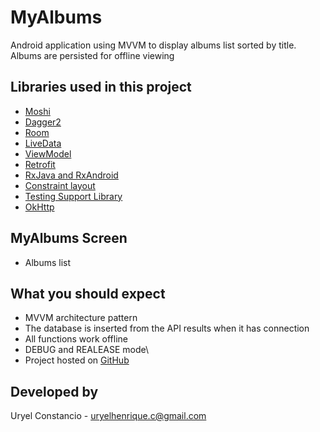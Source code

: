 # MyAlbums
Android application using MVVM to display albums list sorted by title.
Albums are persisted for offline viewing

## Libraries used in this project
- [Moshi](https://github.com/square/moshi)
- [Dagger2](https://github.com/google/dagger)
- [Room](https://developer.android.com/topic/libraries/architecture/room.html)
- [LiveData](https://developer.android.com/topic/libraries/architecture/livedata.html)
- [ViewModel](https://developer.android.com/topic/libraries/architecture/viewmodel.html)
- [Retrofit](https://square.github.io/retrofit/)
- [RxJava and RxAndroid](https://github.com/ReactiveX/RxAndroid)
- [Constraint layout](https://developer.android.com/training/constraint-layout/index.html)
- [Testing Support Library](https://developer.android.com/topic/libraries/testing-support-library/index.html)
- [OkHttp](https://github.com/square/okhttp)

## MyAlbums Screen
- Albums list

## What you should expect
- MVVM architecture pattern
- The database is inserted from the API results when it has connection
- All functions work offline 
- DEBUG and REALEASE mode\
- Project hosted on [GitHub](https://github.com/uhconst/my-albums.git)

## Developed by
Uryel Constancio - [uryelhenrique.c@gmail.com](uryelhenrique.c@gmail.com)
